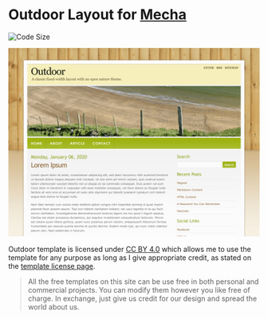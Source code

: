 Outdoor Layout for [Mecha](https://github.com/mecha-cms/mecha)
==============================================================

![Code Size](https://img.shields.io/github/languages/code-size/mecha-cms/y.outdoor?color=%23444&style=for-the-badge)

![Outdoor](index.png?v=2022-11-14)

Outdoor template is licensed under [CC BY 4.0](https://creativecommons.org/licenses/by/4.0) which allows me to use the
template for any purpose as long as I give appropriate credit, as stated on the
[template license page](https://www.styleshout.com/template-license).

> All the free templates on this site can be use free in both personal and commercial projects. You can modify them
however you like free of charge. In exchange, just give us credit for our design and spread the world about us.